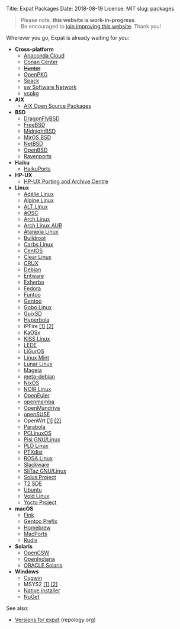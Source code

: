 Title: Expat Packages
Date: 2018-08-19
License: MIT
slug: packages

> Please note, **this website is work-in-progress**.<br />
Be encouraged to [join improving this website](../contribute-website/).
Thank you!


Wherever you go, Expat is already waiting for you:

* __Cross-platform__
    * [Anaconda Cloud](https://anaconda.org/anaconda/expat)
    * [Conan Center](https://github.com/conan-io/conan-center-index/tree/master/recipes/expat)
    * <s>[Hunter](https://github.com/ruslo/hunter/blob/master/cmake/projects/Expat/hunter.cmake)</s>
    * [OpenPKG](http://download.openpkg.org/packages/current/source/BASE/)
    * [Spack](https://github.com/spack/spack/blob/develop/var/spack/repos/builtin/packages/expat/package.py)
    * [sw Software Network](https://software-network.org/org.sw.demo.expat)
    * [vcpkg](https://github.com/microsoft/vcpkg/blob/master/ports/expat/portfile.cmake)
* __AIX__
    * [AIX Open Source Packages](http://www.oss4aix.org/download/SRPMS/expat/)
* __BSD__
    * [DragonFlyBSD](https://github.com/DragonFlyBSD/DPorts/tree/master/textproc/expat2)
    * [FreeBSD](https://cgit.freebsd.org/ports/tree/textproc/expat2/Makefile)
    * [MidnightBSD](https://github.com/MidnightBSD/mports/blob/master/textproc/expat2/Makefile)
    * [MirOS BSD](https://www.mirbsd.org/cvs.cgi/ports/textproc/expat/)
    * [NetBSD](http://pkgsrc.se/textproc/expat)
    * [OpenBSD](http://cvsweb.openbsd.org/cgi-bin/cvsweb/src/lib/libexpat/)
    * [Ravenports](https://github.com/jrmarino/Ravenports/blob/master/bucket_31/expat)
* __Haiku__
    * [HaikuPorts](https://github.com/haikuports/haikuports/tree/master/dev-libs/expat)
* __HP-UX__
    * [HP-UX Porting and Archive Centre](http://hpux.connect.org.uk/hppd/cgi-bin/search?package=&term=/expat-)
* __Linux__
    * [Adélie Linux](https://code.foxkit.us/adelie/packages/blob/master/system/expat/APKBUILD)
    * [Alpine Linux](https://git.alpinelinux.org/cgit/aports/tree/main/expat)
    * [ALT Linux](https://packages.altlinux.org/en/Sisyphus/srpms/expat)
    * [AOSC](https://packages.aosc.io/packages/expat)
    * [Arch Linux](https://github.com/archlinux/svntogit-packages/blob/packages/expat/trunk/PKGBUILD)
    * [Arch Linux AUR](https://aur.archlinux.org/packages/?O=0&K=expat)
    * [Ataraxia Linux](https://github.com/ataraxialinux/ataraxia/blob/master/packages/expat/KagamiBuild)
    * [Buildroot](https://git.busybox.net/buildroot/tree/package/expat)
    * [Carbs Linux](https://github.com/CarbsLinux/repository/tree/master/extra/expat)
    * [CentOS](http://mirror.stream.centos.org/9-stream/AppStream/x86_64/os/Packages/)
    * [Clear Linux](https://github.com/clearlinux-pkgs/expat/commits/master)
    * [CRUX](https://crux.nu/gitweb/?p=ports/compat-32.git;a=tree;f=expat-32;hb=HEAD)
    * [Debian](https://packages.debian.org/source/sid/expat)
    * [Entware](https://github.com/Entware/entware-packages/blob/master/libs/expat/Makefile)
    * [Exherbo](http://git.exherbo.org/arbor.git/tree/packages/dev-libs/expat)
    * [Fedora](https://src.fedoraproject.org/rpms/expat)
    * [Funtoo](https://github.com/funtoo/core-kit/tree/master/dev-libs/expat)
    * [Gentoo](https://packages.gentoo.org/packages/dev-libs/expat)
    * [Gobo Linux](https://github.com/gobolinux/Recipes/tree/master/Expat)
    * [GuixSD](https://www.gnu.org/software/guix/packages/E/page/4/)
    * [Hyperbola](https://www.hyperbola.info/packages/core/x86_64/expat/)
    * IPFire
        [[1]](https://git.ipfire.org/?p=ipfire-2.x.git;a=blob;f=lfs/expat;hb=HEAD)
        [[2]](https://git.ipfire.org/?p=ipfire-3.x.git;a=blob;f=expat/expat.nm;hb=HEAD)
    * [KaOSx](https://github.com/KaOSx/core/blob/master/expat)
    * [KISS Linux](https://github.com/kisslinux/repo/tree/master/extra/expat)
    * [LEDE](https://github.com/lede-project/source/blob/master/tools/expat/Makefile)
    * [LiGurOS](https://gitlab.com/liguros/core-kit/-/tree/21.1-release/dev-libs/expat)
    * [Linux Mint](https://community.linuxmint.com/software/view/libexpat1-dev)
    * [Lunar Linux](https://github.com/lunar-linux/moonbase-core/tree/master/libs/expat)
    * [Mageia](https://madb.mageia.org/package/show/name/expat/release/cauldron/application/0/arch/x86_64)
    * [meta-debian](https://github.com/meta-debian/meta-debian/blob/master/recipes-debian/expat/expat_debian.bb)
    * [NixOS](https://github.com/NixOS/nixpkgs/commits/master/pkgs/development/libraries/expat/default.nix)
    * [NOIR Linux](https://github.com/noirlinux/main/tree/master/extra/expat)
    * [OpenEuler](https://gitee.com/src-openeuler/expat/)
    * [openmamba](https://openmamba.org/en/packages/?tag=devel&pkg=expat.source)
    * [OpenMandriva](https://github.com/OpenMandrivaAssociation/expat)
    * [openSUSE](https://build.opensuse.org/package/show/devel:libraries:c_c++/expat)
    * OpenWrt
        [[1]](https://github.com/openwrt/packages/blob/master/libs/expat/Makefile)
        [[2]](https://git.openwrt.org/?p=openwrt/openwrt.git;a=blob;f=tools/expat/Makefile)
    * [Parabola](https://www.parabola.nu/packages/core/x86_64/expat/)
    * [PCLinuxOS](http://ftp.nluug.nl/pub/os/Linux/distr/pclinuxos/pclinuxos/srpms/SRPMS.pclos/)
    * [Pisi GNU/Linux](https://github.com/pisilinux/core/blob/master/system/base/expat/pspec.xml)
    * [PLD Linux](https://git.pld-linux.org/?p=packages/expat.git;a=summary)
    * [PTXdist](https://git.pengutronix.de/cgit/ptxdist/tree/rules/expat.make)
    * [ROSA Linux](https://abf.rosalinux.ru/import/expat)
    * [Slackware](http://slackware.osuosl.org/slackware64-current/source/l/expat/)
    * [SliTaz GNU/Linux](http://hg.slitaz.org/wok/file/tip/expat/receipt)
    * [Solus Project](https://dev.getsol.us/source/expat/browse/master/package.yml)
    * [T2 SDE](https://svn.exactcode.de/t2/trunk/package/base/expat/expat.desc)
    * [Ubuntu](https://launchpad.net/ubuntu/+source/expat)
    * [Void Linux](https://github.com/void-linux/void-packages/blob/master/srcpkgs/expat/template)
    * [Yocto Project](https://git.yoctoproject.org/cgit.cgi/poky/tree/meta/recipes-core/expat)
* __macOS__
    * [Fink](http://pdb.finkproject.org/pdb/package.php/expat1)
    * [Gentoo Prefix](https://packages.gentoo.org/packages/dev-libs/expat)
    * [Homebrew](https://formulae.brew.sh/formula/expat#default)
    * [MacPorts](https://github.com/macports/macports-ports/blob/master/textproc/expat/Portfile)
    * [Rudix](https://github.com/rudix-mac/rudix/blob/master/Ports/expat/Makefile)
* __Solaris__
    * [OpenCSW](https://www.opencsw.org/package/expat/)
    * [OpenIndiana](https://github.com/OpenIndiana/oi-userland/tree/oi/hipster/components/library/libexpat)
    * [ORACLE Solaris](http://pkg.oracle.com/solaris/release/en/search.shtml?token=expat&action=Search)
* __Windows__
    * [Cygwin](https://cygwin.com/packages/x86_64/expat/)
    * MSYS2
        [[1]](https://github.com/msys2/MINGW-packages/blob/master/mingw-w64-expat/PKGBUILD)
        [[2]](https://github.com/msys2/MSYS2-packages/blob/master/expat/PKGBUILD)
    * [Native installer](https://github.com/libexpat/libexpat/releases)
    * [NuGet](https://www.nuget.org/packages?q=expat)


See also:

* [Versions for expat](https://repology.org/metapackage/expat/versions) (repology.org)
